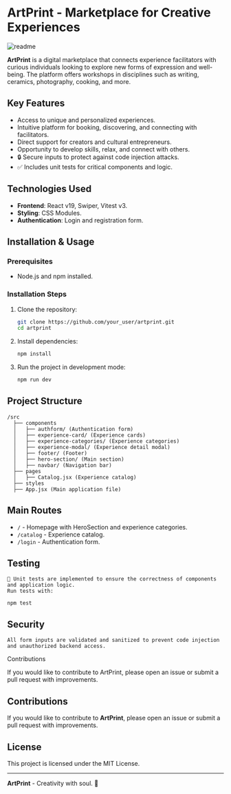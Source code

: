 # ArtPrint - Marketplace for Creative Experiences
![readme](https://github.com/user-attachments/assets/2d32e565-ead9-40e4-8746-a18f3af5cdff)

**ArtPrint** is a digital marketplace that connects experience facilitators with curious individuals looking to explore new forms of expression and well-being. The platform offers workshops in disciplines such as writing, ceramics, photography, cooking, and more.

## Key Features
- Access to unique and personalized experiences.
- Intuitive platform for booking, discovering, and connecting with facilitators.
- Direct support for creators and cultural entrepreneurs.
- Opportunity to develop skills, relax, and connect with others.
- 🔒 Secure inputs to protect against code injection attacks.
- ✅ Includes unit tests for critical components and logic.


## Technologies Used
- **Frontend**: React v19, Swiper, Vitest v3.
- **Styling**: CSS Modules.
- **Authentication**: Login and registration form.

## Installation & Usage
### Prerequisites
- Node.js and npm installed.

### Installation Steps
1. Clone the repository:
   ```sh
   git clone https://github.com/your_user/artprint.git
   cd artprint
   ```
2. Install dependencies:
   ```sh
   npm install
   ```
3. Run the project in development mode:
   ```sh
   npm run dev
   ```

## Project Structure
```plaintext
/src
  ├── components
  │   ├── authform/ (Authentication form)
  │   ├── experience-card/ (Experience cards)
  │   ├── experience-categories/ (Experience categories)
  │   ├── experience-modal/ (Experience detail modal)
  │   ├── footer/ (Footer)
  │   ├── hero-section/ (Main section)
  │   ├── navbar/ (Navigation bar)
  ├── pages
  │   ├── Catalog.jsx (Experience catalog)
  ├── styles
  ├── App.jsx (Main application file)
```

## Main Routes
- `/` - Homepage with HeroSection and experience categories.
- `/catalog` - Experience catalog.
- `/login` - Authentication form.

## Testing

    🧪 Unit tests are implemented to ensure the correctness of components and application logic.
    Run tests with:

    npm test

## Security

    All form inputs are validated and sanitized to prevent code injection and unauthorized backend access.

Contributions

If you would like to contribute to ArtPrint, please open an issue or submit a pull request with improvements.

## Contributions
If you would like to contribute to **ArtPrint**, please open an issue or submit a pull request with improvements.

## License
This project is licensed under the MIT License.

---
**ArtPrint** - Creativity with soul. 🎨

